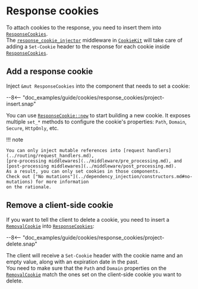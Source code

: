 # Response cookies

To attach cookies to the response, you need to insert them into [`ResponseCookies`][ResponseCookies].\
The [`response_cookie_injector`][response_cookie_injector] middleware in [`CookieKit`][CookieKit] will take care of adding a `Set-Cookie`
header to the response for each cookie inside [`ResponseCookies`][ResponseCookies].

## Add a response cookie

Inject `&mut ResponseCookies` into the component that needs to set a cookie:

--8<-- "doc_examples/guide/cookies/response_cookies/project-insert.snap"

You can use [`ResponseCookie::new`][ResponseCookie::new] to start building a new cookie.
It exposes multiple `set_*` methods to configure the cookie's properties: `Path`, `Domain`, `Secure`, `HttpOnly`, etc.

!!! note

    You can only inject mutable references into [request handlers](../routing/request_handlers.md),
    [pre-processing middlewares](../middleware/pre_processing.md), and [post-processing middlewares](../middleware/post_processing.md). 
    As a result, you can only set cookies in those components.
    Check out ["No mutations"](../dependency_injection/constructors.md#no-mutations) for more information
    on the rationale.

## Remove a client-side cookie

If you want to tell the client to delete a cookie, you need to insert a [`RemovalCookie`][RemovalCookie]
into [`ResponseCookies`][ResponseCookies]:

--8<-- "doc_examples/guide/cookies/response_cookies/project-delete.snap"

The client will receive a `Set-Cookie` header with the cookie name and an empty value,
along with an expiration date in the past.\
You need to make sure that the `Path` and `Domain` properties on the [`RemovalCookie`][RemovalCookie] match the ones
set on the client-side cookie you want to delete.

[CookieKit]: ../../api_reference/pavex/cookie/struct.CookieKit.html
[ResponseCookie::new]: ../../api_reference/pavex/cookie/struct.ResponseCookie.html#method.new
[ResponseCookies]: ../../api_reference/pavex/cookie/struct.ResponseCookies.html
[ResponseCookies::insert]: ../../api_reference/pavex/cookie/struct.ResponseCookies.html#method.insert
[RemovalCookie]: ../../api_reference/pavex/cookie/struct.RemovalCookie.html
[response_cookie_injector]: ../../api_reference/pavex/cookie/struct.CookieKit.html#structfield.response_cookie_injector
